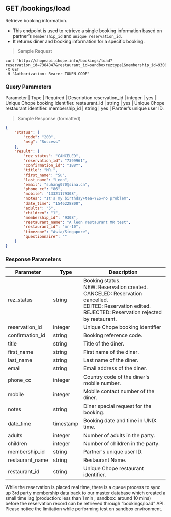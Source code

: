 ## GET /bookings/load

Retrieve booking information. 

- This endpoint is used to retrieve a single booking information based on partner’s `membership_id` and `unique reservation_id`.
- It returns diner and booking information for a specific booking.

> Sample Request

```shell
curl 'http://chopeapi.chope.info/bookings/load?reservation_id=7384847&restaurant_id=sandboxreztype1&membership_id=9308'  
-X GET 
-H 'Authorization: Bearer TOKEN-CODE'
```

### Query Parameters
Parameter | Type | Required | Description
reservation_id | integer | yes | Unique Chope booking identifier.
restaurant_id | string | yes | Unique Chope restaurant identifier. 
membership_id | string | yes | Partner’s unique user ID.

> Sample Response (formatted)

```json
{
    "status": {
        "code": "200",
        "msg": "Success"
    },
    "result": {
        "rez_status": "CANCELED",
        "reservation_id": "7399961",
        "confirmation_id": "1B8Y",
        "title": "MR.",
        "first_name": "Su",
        "last_name": "Leon",
        "email": "suhang070@sina.cn",
        "phone_cc": "86",
        "mobile": "13321179308",
        "notes": "It's my birthday+tea+YES+no problem",
        "date_time": "1546228800",
        "adults": "5",
        "children": "1",
        "membership_id": "9308",
        "restaurant_name": "A leon restaurant MR test",
        "restaurant_id": "mr-10",
        "timezone": "Asia/Singapore",
        "questionnaire": ""
    }
}
```

### Response Parameters
Parameter | Type | Description 
--------- | ---- | -----------
rez_status | string | Booking status. <br> NEW: Reservation created.<br> CANCELED: Reservation cancelled. <br> EDITED: Reservation edited. <br> REJECTED: Reservation rejected by restaurant. 
reservation_id | integer | Unique Chope booking identifier
confirmation_id | string | Booking reference code. 
title | string | Title of the diner.
first_name | string | First name of the diner.
last_name | string | Last name of the diner.
email | string | Email address of the diner.
phone_cc | integer | Country code of the diner's mobile number.
mobile | integer | Mobile contact number of the diner.
notes | string | Diner special request for the booking.
date_time | timestamp | Booking date and time in UNIX time.
adults | integer | Number of adults in the party.
children | integer | Number of children in the party.
membership_id | string | Partner's unique user ID. 
restaurant_name | string | Restaurant Name. 
restaurant_id | string | Unique Chope restaurant identifier.

<aside class="warning">While the reservation is placed real time, there is a queue process to sync up 3rd party membership data back to our master database which created a small time lag (production: less than 1 min ; sandbox: around 10 mins) before the reservation record can be retrieved through “bookings/load” API. Please notice the limitation while performing test on sandbox environment. 
</aside>